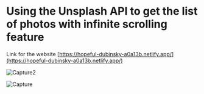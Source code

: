 # Using the Unsplash API to get the list of photos with infinite scrolling feature

Link for the website [https://hopeful-dubinsky-a0a13b.netlify.app/](https://hopeful-dubinsky-a0a13b.netlify.app/)

![Capture2](https://user-images.githubusercontent.com/40709301/98984063-b08f0200-2547-11eb-8011-9f68f2f02836.PNG)

![Capture](https://user-images.githubusercontent.com/40709301/98982966-285c2d00-2546-11eb-99d4-ab8705736df2.PNG)
